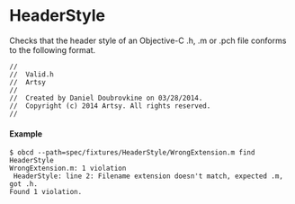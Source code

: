 HeaderStyle
===========

Checks that the header style of an Objective-C .h, .m or .pch file conforms to the following format.

``` objc
//
//  Valid.h
//  Artsy
//
//  Created by Daniel Doubrovkine on 03/28/2014.
//  Copyright (c) 2014 Artsy. All rights reserved.
//
```

#### Example

```
$ obcd --path=spec/fixtures/HeaderStyle/WrongExtension.m find HeaderStyle
WrongExtension.m: 1 violation
 HeaderStyle: line 2: Filename extension doesn't match, expected .m, got .h.
Found 1 violation.
```
